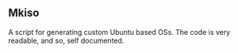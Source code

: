 ## Mkiso

A script for generating custom Ubuntu based OSs.
The code is very readable, and so, self documented.
